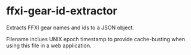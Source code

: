 # ffxi-gear-id-extractor
Extracts FFXI gear names and ids to a JSON object.

Filename inclues UNIX epoch timestamp to provide cache-busting when using this file in a web application.